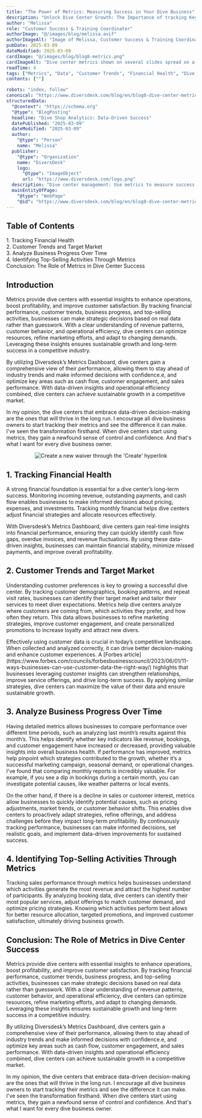 ```yaml
---
title: "The Power of Metrics: Measuring Success in Your Dive Business"
description: "Unlock Dive Center Growth: The Importance of tracking Key Metrics"
author: "Melissa"
role: "Customer Success & Training Coordinator"
authorImage: "@/images/blog/melissa.avif"
authorImageAlt: "Image of Melissa, Customer Success & Training Coordinator"
pubDate: 2025-03-09
dateModified: 2025-03-09
cardImage: "@/images/blog/blog8-metrics.png"
cardImageAlt: "Dive center metrics shown on several slides spread on a desk"
readTime: 4
tags: ["Metrics", "Data", "Customer Trends", "Financial Health", "Dive Center Performance"]
contents: [""]

robots: "index, follow"
canonical: "https://www.diversdesk.com/blog/en/blog8-dive-center-metrics"
structuredData:
  "@context": "https://schema.org"
  "@type": "BlogPosting"
  headline: "Dive Shop Analytics: Data-Driven Success"
  datePublished: "2025-03-09"
  dateModified: "2025-03-09"
  author:
    "@type": "Person"
    name: "Melissa"
  publisher:
    "@type": "Organization"
    name: "DiversDesk"
    logo:
      "@type": "ImageObject"
      url: "https://www.diversdesk.com/logo.png"
  description: "Dive center management: Use metrics to measure success. Track financial health, customer trends, and sales to grow your dive business effectively"
  mainEntityOfPage:
    "@type": "WebPage"
    "@id": "https://www.diversdesk.com/blog/en/blog8-dive-center-metrics"
---
```


<!-- Table of Contents -->
<nav id="toc" class="mb-8">
  <h2 class="text-xl font-bold mb-3">Table of Contents</h2>
  <ul class="space-y-2 text-neutral-600 dark:text-neutral-400">
    <li><a href="#financial-health" class="hover:text-neutral-800 dark:hover:text-neutral-200">1. Tracking Financial Health</a></li>
    <li><a href="#customer-trends" class="hover:text-neutral-800 dark:hover:text-neutral-200">2. Customer Trends and Target Market</a></li>
    <li><a href="#business-progress" class="hover:text-neutral-800 dark:hover:text-neutral-200">3. Analyze Business Progress Over Time</a></li>
    <li><a href="#top-selling" class="hover:text-neutral-800 dark:hover:text-neutral-200">4.  Identifying Top-Selling Activities Through Metrics</a></li>
    <li><a href="#conclusion" class="hover:text-neutral-800 dark:hover:text-neutral-200">Conclusion: The Role of Metrics in Dive Center Success</a></li>
  </ul>
</nav>

<h2 id="introduction" class="section-heading">Introduction</h2>
<p>
Metrics provide dive centers with essential insights to enhance operations, boost profitability, and improve customer satisfaction. By tracking financial performance, customer trends, business progress, and top-selling activities, businesses can make strategic decisions based on real data rather than guesswork.
With a clear understanding of revenue patterns, customer behavior, and operational efficiency, dive centers can optimize resources, refine marketing efforts, and adapt to changing demands. Leveraging these insights ensures sustainable growth and long-term success in a competitive industry.
</p>
<p>
By utilizing Diversdesk’s Metrics Dashboard, dive centers gain a comprehensive view of their performance, allowing them to stay ahead of industry trends and make informed decisions with confidence.e, and optimize key areas such as cash flow, customer engagement, and sales performance. With data-driven insights and operational efficiency combined, dive centers can achieve sustainable growth in a competitive market.
</p>
<p>
In my opinion, the dive centers that embrace data-driven decision-making are the ones that will thrive in the long run. I encourage all dive business owners to start tracking their metrics and see the difference it can make. I've seen the transformation firsthand. When dive centers start using metrics, they gain a newfound sense of control and confidence. And that's what I want for every dive business owner.
</p>
<div style="text-align: center;">
  <img 
    src="/images/Apple-Set2.avif" 
    alt="Create a new waiver through the 'Create' hyperlink"
    class="w-full md:w-9/12 mx-auto"
  />
</div>

<h2 id="financial-health" class="section-heading">1. Tracking Financial Health</h2>
<p>
A strong financial foundation is essential for a dive center’s long-term success. Monitoring incoming revenue, outstanding payments, and cash flow enables businesses to make informed decisions about pricing, expenses, and investments. Tracking monthly financial helps dive centers adjust financial strategies and allocate resources effectively.
</p>
<p>
With Diversdesk’s Metrics Dashboard, dive centers gain real-time insights into financial performance, ensuring they can quickly identify cash flow gaps, overdue invoices, and revenue fluctuations. By using these data-driven insights, businesses can maintain financial stability, minimize missed payments, and improve overall profitability.
</p>

<h2 id="customer-trends" class="section-heading">2. Customer Trends and Target Market</h2>
<p>
Understanding customer preferences is key to growing a successful dive center. By tracking customer demographics, booking patterns, and repeat visit rates, businesses can identify their target market and tailor their services to meet diver expectations. Metrics help dive centers analyze where customers are coming from, which activities they prefer, and how often they return. This data allows businesses to refine marketing strategies, improve customer engagement, and create personalized promotions to increase loyalty and attract new divers.
</p>
<p>
Effectively using customer data is crucial in today’s competitive landscape. When collected and analyzed correctly, it can drive better decision-making and enhance customer experiences. A [Forbes article](https://www.forbes.com/councils/forbesbusinesscouncil/2023/06/01/11-ways-businesses-can-use-customer-data-the-right-way/) highlights that businesses leveraging customer insights can strengthen relationships, improve service offerings, and drive long-term success. By applying similar strategies, dive centers can maximize the value of their data and ensure sustainable growth.
</p>

<h2 id="business-progress" class="section-heading">3. Analyze Business Progress Over Time</h2>
<p>
Having detailed metrics allows businesses to compare performance over different time periods, such as analyzing last month’s results against this month’s. This helps identify whether key indicators like revenue, bookings, and customer engagement have increased or decreased, providing valuable insights into overall business health. If performance has improved, metrics help pinpoint which strategies contributed to the growth, whether it’s a successful marketing campaign, seasonal demand, or operational changes.
I've found that comparing monthly reports is incredibly valuable. For example, if you see a dip in bookings during a certain month, you can investigate potential causes, like weather patterns or local events.
</p>
<p>
On the other hand, if there is a decline in sales or customer interest, metrics allow businesses to quickly identify potential causes, such as pricing adjustments, market trends, or customer behavior shifts. This enables dive centers to proactively adapt strategies, refine offerings, and address challenges before they impact long-term profitability. By continuously tracking performance, businesses can make informed decisions, set realistic goals, and implement data-driven improvements for sustained success.
</p>

<h2 id="top-selling" class="section-heading">4. Identifying Top-Selling Activities Through Metrics</h2>
<p>
Tracking sales performance through metrics helps businesses understand which activities generate the most revenue and attract the highest number of participants. By analyzing booking data, dive centers can identify their most popular services, adjust offerings to match customer demand, and optimize pricing strategies. Knowing which activities perform best allows for better resource allocation, targeted promotions, and improved customer satisfaction, ultimately driving business growth.
</p>

<h2 id="conclusion" class="section-heading">Conclusion: The Role of Metrics in Dive Center Success</h2>
<p>
Metrics provide dive centers with essential insights to enhance operations, boost profitability, and improve customer satisfaction. By tracking financial performance, customer trends, business progress, and top-selling activities, businesses can make strategic decisions based on real data rather than guesswork.
With a clear understanding of revenue patterns, customer behavior, and operational efficiency, dive centers can optimize resources, refine marketing efforts, and adapt to changing demands. Leveraging these insights ensures sustainable growth and long-term success in a competitive industry.
</p>
<p>
By utilizing Diversdesk’s Metrics Dashboard, dive centers gain a comprehensive view of their performance, allowing them to stay ahead of industry trends and make informed decisions with confidence.e, and optimize key areas such as cash flow, customer engagement, and sales performance. With data-driven insights and operational efficiency combined, dive centers can achieve sustainable growth in a competitive market.
</p>
<p>
In my opinion, the dive centers that embrace data-driven decision-making are the ones that will thrive in the long run. I encourage all dive business owners to start tracking their metrics and see the difference it can make. I've seen the transformation firsthand. When dive centers start using metrics, they gain a newfound sense of control and confidence. And that's what I want for every dive business owner.
</p>